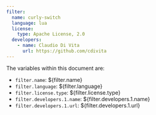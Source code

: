 ```yaml
---
filter:
  name: curly-switch
  language: lua
  license:
    type: Apache License, 2.0
  developers:
    - name: Claudio Di Vita
      url: https://github.com/cdivita
---
```

The variables within this document are:
- `filter.name`: ${filter.name}
- `filter.language`: ${filter.language}
- `filter.license.type`: ${filter.license.type}
- `filter.developers.1.name`: ${filter.developers.1.name}
- `filter.developers.1.url`: ${filter.developers.1.url}